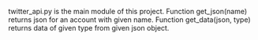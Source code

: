 twitter_api.py is the main module of this project. Function get_json(name) returns json for an account with given name. Function get_data(json, type) returns data of given type from given json object.
